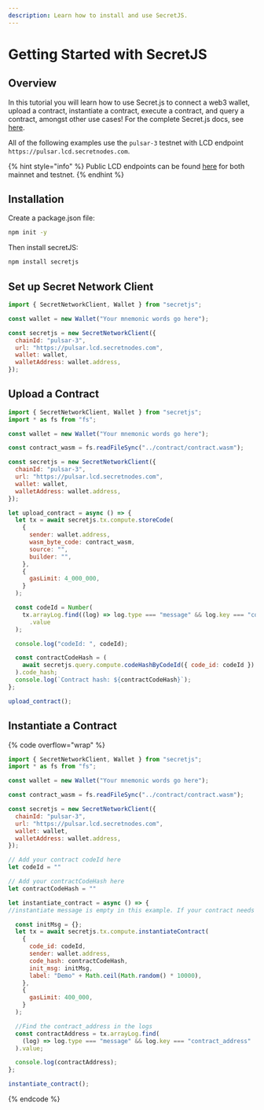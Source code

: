 ```yaml
---
description: Learn how to install and use SecretJS.
---
```


# Getting Started with SecretJS

## Overview

In this tutorial you will learn how to use Secret.js to connect a web3 wallet, upload a contract, instantiate a contract, execute a contract, and query a contract, amongst other use cases! For the complete Secret.js docs, see [here](https://secretjs.scrt.network/).&#x20;

All of the following examples use the `pulsar-3` testnet with LCD endpoint `https://pulsar.lcd.secretnodes.com`.

{% hint style="info" %}
Public LCD endpoints can be found [here](https://docs.scrt.network/secret-network-documentation/development/resources-api-contract-addresses/connecting-to-the-network) for both mainnet and testnet.
{% endhint %}

## Installation

Create a package.json file:&#x20;

```bash
npm init -y
```

Then install secretJS:

```bash
npm install secretjs
```

## Set up Secret Network Client

```javascript
import { SecretNetworkClient, Wallet } from "secretjs";

const wallet = new Wallet("Your mnemonic words go here");

const secretjs = new SecretNetworkClient({
  chainId: "pulsar-3",
  url: "https://pulsar.lcd.secretnodes.com",
  wallet: wallet,
  walletAddress: wallet.address,
});
```

## Upload a Contract

```javascript
import { SecretNetworkClient, Wallet } from "secretjs";
import * as fs from "fs";

const wallet = new Wallet("Your mnemonic words go here");

const contract_wasm = fs.readFileSync("../contract/contract.wasm");

const secretjs = new SecretNetworkClient({
  chainId: "pulsar-3",
  url: "https://pulsar.lcd.secretnodes.com",
  wallet: wallet,
  walletAddress: wallet.address,
});

let upload_contract = async () => {
  let tx = await secretjs.tx.compute.storeCode(
    {
      sender: wallet.address,
      wasm_byte_code: contract_wasm,
      source: "",
      builder: "",
    },
    {
      gasLimit: 4_000_000,
    }
  );

  const codeId = Number(
    tx.arrayLog.find((log) => log.type === "message" && log.key === "code_id")
      .value
  );

  console.log("codeId: ", codeId);

  const contractCodeHash = (
    await secretjs.query.compute.codeHashByCodeId({ code_id: codeId })
  ).code_hash;
  console.log(`Contract hash: ${contractCodeHash}`);
};

upload_contract();
```

## Instantiate a Contract

{% code overflow="wrap" %}
```javascript
import { SecretNetworkClient, Wallet } from "secretjs";
import * as fs from "fs";

const wallet = new Wallet("Your mnemonic words go here");

const contract_wasm = fs.readFileSync("../contract/contract.wasm");

const secretjs = new SecretNetworkClient({
  chainId: "pulsar-3",
  url: "https://pulsar.lcd.secretnodes.com",
  wallet: wallet,
  walletAddress: wallet.address,
});

// Add your contract codeId here
let codeId = ""

// Add your contractCodeHash here
let contractCodeHash = ""

let instantiate_contract = async () => {
//instantiate message is empty in this example. If your contract needs to be instantiated with additional variables, be sure to include them.

  const initMsg = {};
  let tx = await secretjs.tx.compute.instantiateContract(
    {
      code_id: codeId,
      sender: wallet.address,
      code_hash: contractCodeHash,
      init_msg: initMsg,
      label: "Demo" + Math.ceil(Math.random() * 10000),
    },
    {
      gasLimit: 400_000,
    }
  );

  //Find the contract_address in the logs
  const contractAddress = tx.arrayLog.find(
    (log) => log.type === "message" && log.key === "contract_address"
  ).value;

  console.log(contractAddress);
};

instantiate_contract();
```
{% endcode %}
